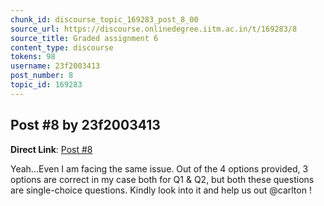 ```yaml
---
chunk_id: discourse_topic_169283_post_8_00
source_url: https://discourse.onlinedegree.iitm.ac.in/t/169283/8
source_title: Graded assignment 6
content_type: discourse
tokens: 98
username: 23f2003413
post_number: 8
topic_id: 169283
---
```


## Post #8 by 23f2003413

**Direct Link**: [Post #8](https://discourse.onlinedegree.iitm.ac.in/t/169283/8)

Yeah…Even I am facing the same issue. Out of the 4 options provided, 3 options are correct in my case both for Q1 &amp; Q2, but both these questions are single-choice questions. Kindly look into it and help us out @carlton !
